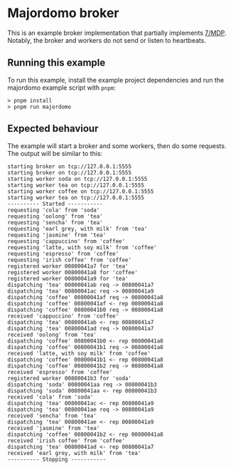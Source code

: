 # Majordomo broker

This is an example broker implementation that partially implements
[7/MDP](https://rfc.zeromq.org/spec:7/MDP/). Notably, the broker and workers do
not send or listen to heartbeats.

## Running this example

To run this example, install the example project dependencies and run the
majordomo example script with `pnpm`:

```
> pnpm install
> pnpm run majordomo
```

## Expected behaviour

The example will start a broker and some workers, then do some requests. The
output will be similar to this:

```
starting broker on tcp://127.0.0.1:5555
starting broker on tcp://127.0.0.1:5555
starting worker soda on tcp://127.0.0.1:5555
starting worker tea on tcp://127.0.0.1:5555
starting worker coffee on tcp://127.0.0.1:5555
starting worker tea on tcp://127.0.0.1:5555
---------- Started -----------
requesting 'cola' from 'soda'
requesting 'oolong' from 'tea'
requesting 'sencha' from 'tea'
requesting 'earl grey, with milk' from 'tea'
requesting 'jasmine' from 'tea'
requesting 'cappuccino' from 'coffee'
requesting 'latte, with soy milk' from 'coffee'
requesting 'espresso' from 'coffee'
requesting 'irish coffee' from 'coffee'
registered worker 00800041a7 for 'tea'
registered worker 00800041a8 for 'coffee'
registered worker 00800041a9 for 'tea'
dispatching 'tea' 00800041ab req -> 00800041a7
dispatching 'tea' 00800041ac req -> 00800041a9
dispatching 'coffee' 00800041af req -> 00800041a8
dispatching 'coffee' 00800041af <- rep 00800041a8
dispatching 'coffee' 00800041b0 req -> 00800041a8
received 'cappuccino' from 'coffee'
dispatching 'tea' 00800041ab <- rep 00800041a7
dispatching 'tea' 00800041ad req -> 00800041a7
received 'oolong' from 'tea'
dispatching 'coffee' 00800041b0 <- rep 00800041a8
dispatching 'coffee' 00800041b1 req -> 00800041a8
received 'latte, with soy milk' from 'coffee'
dispatching 'coffee' 00800041b1 <- rep 00800041a8
dispatching 'coffee' 00800041b2 req -> 00800041a8
received 'espresso' from 'coffee'
registered worker 00800041b3 for 'soda'
dispatching 'soda' 00800041aa req -> 00800041b3
dispatching 'soda' 00800041aa <- rep 00800041b3
received 'cola' from 'soda'
dispatching 'tea' 00800041ac <- rep 00800041a9
dispatching 'tea' 00800041ae req -> 00800041a9
received 'sencha' from 'tea'
dispatching 'tea' 00800041ae <- rep 00800041a9
received 'jasmine' from 'tea'
dispatching 'coffee' 00800041b2 <- rep 00800041a8
received 'irish coffee' from 'coffee'
dispatching 'tea' 00800041ad <- rep 00800041a7
received 'earl grey, with milk' from 'tea'
---------- Stopping -----------
```
